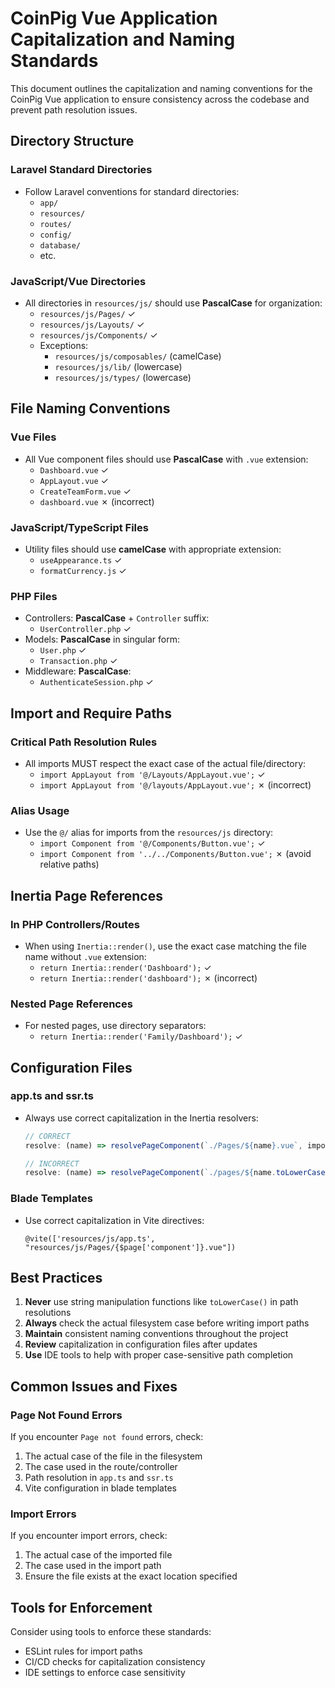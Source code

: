 # CoinPig Vue Application Capitalization and Naming Standards

This document outlines the capitalization and naming conventions for the CoinPig Vue application to ensure consistency across the codebase and prevent path resolution issues.

## Directory Structure

### Laravel Standard Directories

- Follow Laravel conventions for standard directories:
    - `app/`
    - `resources/`
    - `routes/`
    - `config/`
    - `database/`
    - etc.

### JavaScript/Vue Directories

- All directories in `resources/js/` should use **PascalCase** for organization:
    - `resources/js/Pages/` ✓
    - `resources/js/Layouts/` ✓
    - `resources/js/Components/` ✓
    - Exceptions:
        - `resources/js/composables/` (camelCase)
        - `resources/js/lib/` (lowercase)
        - `resources/js/types/` (lowercase)

## File Naming Conventions

### Vue Files

- All Vue component files should use **PascalCase** with `.vue` extension:
    - `Dashboard.vue` ✓
    - `AppLayout.vue` ✓
    - `CreateTeamForm.vue` ✓
    - `dashboard.vue` ✗ (incorrect)

### JavaScript/TypeScript Files

- Utility files should use **camelCase** with appropriate extension:
    - `useAppearance.ts` ✓
    - `formatCurrency.js` ✓

### PHP Files

- Controllers: **PascalCase** + `Controller` suffix:
    - `UserController.php` ✓
- Models: **PascalCase** in singular form:
    - `User.php` ✓
    - `Transaction.php` ✓
- Middleware: **PascalCase**:
    - `AuthenticateSession.php` ✓

## Import and Require Paths

### Critical Path Resolution Rules

- All imports MUST respect the exact case of the actual file/directory:
    - `import AppLayout from '@/Layouts/AppLayout.vue';` ✓
    - `import AppLayout from '@/layouts/AppLayout.vue';` ✗ (incorrect)

### Alias Usage

- Use the `@/` alias for imports from the `resources/js` directory:
    - `import Component from '@/Components/Button.vue';` ✓
    - `import Component from '../../Components/Button.vue';` ✗ (avoid relative paths)

## Inertia Page References

### In PHP Controllers/Routes

- When using `Inertia::render()`, use the exact case matching the file name without `.vue` extension:
    - `return Inertia::render('Dashboard');` ✓
    - `return Inertia::render('dashboard');` ✗ (incorrect)

### Nested Page References

- For nested pages, use directory separators:
    - `return Inertia::render('Family/Dashboard');` ✓

## Configuration Files

### app.ts and ssr.ts

- Always use correct capitalization in the Inertia resolvers:

    ```typescript
    // CORRECT
    resolve: (name) => resolvePageComponent(`./Pages/${name}.vue`, import.meta.glob<DefineComponent>('./Pages/**/*.vue')),

    // INCORRECT
    resolve: (name) => resolvePageComponent(`./pages/${name.toLowerCase()}.vue`, import.meta.glob('./pages/**/*.vue')),
    ```

### Blade Templates

- Use correct capitalization in Vite directives:
    ```blade
    @vite(['resources/js/app.ts', "resources/js/Pages/{$page['component']}.vue"])
    ```

## Best Practices

1. **Never** use string manipulation functions like `toLowerCase()` in path resolutions
2. **Always** check the actual filesystem case before writing import paths
3. **Maintain** consistent naming conventions throughout the project
4. **Review** capitalization in configuration files after updates
5. **Use** IDE tools to help with proper case-sensitive path completion

## Common Issues and Fixes

### Page Not Found Errors

If you encounter `Page not found` errors, check:

1. The actual case of the file in the filesystem
2. The case used in the route/controller
3. Path resolution in `app.ts` and `ssr.ts`
4. Vite configuration in blade templates

### Import Errors

If you encounter import errors, check:

1. The actual case of the imported file
2. The case used in the import path
3. Ensure the file exists at the exact location specified

## Tools for Enforcement

Consider using tools to enforce these standards:

- ESLint rules for import paths
- CI/CD checks for capitalization consistency
- IDE settings to enforce case sensitivity
